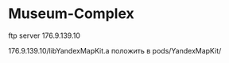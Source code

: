 # Museum-Complex

ftp server
176.9.139.10

176.9.139.10/libYandexMapKit.a  положить в  pods/YandexMapKit/
